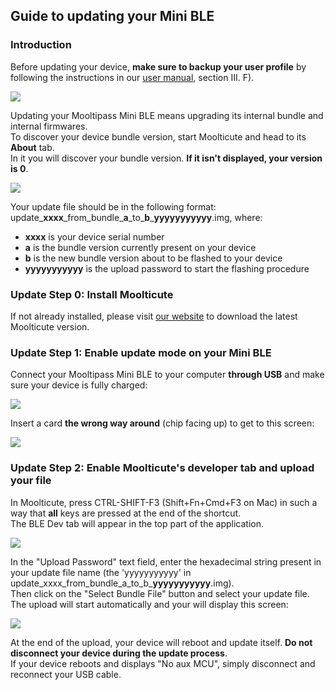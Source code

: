 ## [](#header-2)Guide to updating your Mini BLE  
   
### [](#header-3)Introduction
  
Before updating your device, **make sure to backup your user profile** by following the instructions in our [user manual](https://github.com/mooltipass/minible/raw/master/MooltipassMiniBLEUserManual.pdf), section III. F).  
  
![](https://github.com/mooltipass/minible/blob/gh-pages/images/minible_update_guide/ble_bundle_version.png?raw=true)  
  
Updating your Mooltipass Mini BLE means upgrading its internal bundle and internal firmwares.  
To discover your device bundle version, start Moolticute and head to its **About** tab.  
In it you will discover your bundle version. **If it isn't displayed, your version is 0**.  
  
![](https://github.com/mooltipass/minible/blob/gh-pages/images/minible_update_guide/update_file_win.png?raw=true)  
  
Your update file should be in the following format: update\_**xxxx**\_from_bundle\_**a**\_to\_**b**\_**yyyyyyyyyyy**.img, where:  
- **xxxx** is your device serial number
- **a** is the bundle version currently present on your device
- **b** is the new bundle version about to be flashed to your device
- **yyyyyyyyyyy** is the upload password to start the flashing procedure
  
### [](#header-3)Update Step 0: Install Moolticute
If not already installed, please visit [our website](https://www.themooltipass.com/setup/) to download the latest Moolticute version.
  
  
### [](#header-3)Update Step 1: Enable update mode on your Mini BLE
Connect your Mooltipass Mini BLE to your computer **through USB** and make sure your device is fully charged:  
  
![](https://github.com/mooltipass/minible/blob/gh-pages/images/rf_debug_guide/welcome_screen.png?raw=true)  
  
Insert a card **the wrong way around** (chip facing up) to get to this screen:  
  
![](https://github.com/mooltipass/minible/blob/gh-pages/images/rf_debug_guide/invalid.png?raw=true)  
  
    
### [](#header-3)Update Step 2: Enable Moolticute's developer tab and upload your file

In Moolticute, press CTRL-SHIFT-F3 (Shift+Fn+Cmd+F3 on Mac) in such a way that **all** keys are pressed at the end of the shortcut.  
The BLE Dev tab will appear in the top part of the application.  
  
![](https://github.com/mooltipass/minible/blob/gh-pages/images/minible_update_guide/minible_update_with_password.png?raw=true)  

In the "Upload Password" text field, enter the hexadecimal string present in your update file name (the 'yyyyyyyyyyy' in update\_xxxx\_from_bundle\_a\_to\_b\_**yyyyyyyyyyy**.img).  
Then click on the "Select Bundle File" button and select your update file. The upload will start automatically and your will display this screen:    
  
![](https://github.com/mooltipass/minible/blob/gh-pages/images/minible_update_guide/firmware_file_update.png?raw=true)  
   
At the end of the upload, your device will reboot and update itself. **Do not disconnect your device during the update process**.  
If your device reboots and displays "No aux MCU", simply disconnect and reconnect your USB cable.   
